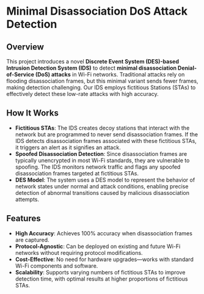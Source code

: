 # Minimal Disassociation DoS Attack Detection

## Overview

This project introduces a novel **Discrete Event System (DES)-based Intrusion Detection System (IDS)** to detect **minimal disassociation Denial-of-Service (DoS) attacks** in Wi-Fi networks. Traditional attacks rely on flooding disassociation frames, but this minimal variant sends fewer frames, making detection challenging. Our IDS employs fictitious Stations (STAs) to effectively detect these low-rate attacks with high accuracy.

## How It Works

- **Fictitious STAs**: The IDS creates decoy stations that interact with the network but are programmed to never send disassociation frames. If the IDS detects disassociation frames associated with these fictitious STAs, it triggers an alert as it signifies an attack.
- **Spoofed Disassociation Detection**: Since disassociation frames are typically unencrypted in most Wi-Fi standards, they are vulnerable to spoofing. The IDS monitors network traffic and flags any spoofed disassociation frames targeted at fictitious STAs.
- **DES Model**: The system uses a DES model to represent the behavior of network states under normal and attack conditions, enabling precise detection of abnormal transitions caused by malicious disassociation attempts.

## Features

- **High Accuracy**: Achieves 100% accuracy when disassociation frames are captured.
- **Protocol-Agnostic**: Can be deployed on existing and future Wi-Fi networks without requiring protocol modifications.
- **Cost-Effective**: No need for hardware upgrades—works with standard Wi-Fi components and software.
- **Scalability**: Supports varying numbers of fictitious STAs to improve detection time, with optimal results at higher proportions of fictitious STAs.
